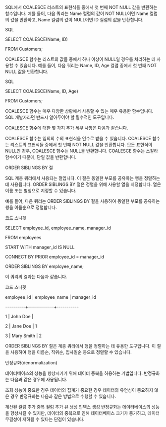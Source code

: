 SQL에서 COALESCE
리스트의 표현식들 중에서 첫 번째 NOT NULL 값을 반환하는 함수입니다. 예를 들어, 다음 쿼리는 Name 컬럼의 값이 NOT NULL이면 Name 컬럼의 값을 반환하고, Name 컬럼의 값이 NULL이면 ID 컬럼의 값을 반환합니다.

SQL

SELECT COALESCE(Name, ID)

FROM Customers;

 

COALESCE 함수는 리스트의 값들 중에서 하나 이상이 NULL일 경우를 처리하는 데 사용할 수 있습니다. 예를 들어, 다음 쿼리는 Name, ID, Age 컬럼 중에서 첫 번째 NOT NULL 값을 반환합니다.

SQL

SELECT COALESCE(Name, ID, Age)

FROM Customers;

 

COALESCE 함수는 매우 다양한 상황에서 사용할 수 있는 매우 유용한 함수입니다. SQL 개발자라면 반드시 알아두어야 할 필수적인 도구입니다.

COALESCE 함수에 대한 몇 가지 추가 세부 사항은 다음과 같습니다.

COALESCE 함수는 임의의 수의 표현식을 인수로 받을 수 있습니다.
COALESCE 함수는 리스트의 표현식들 중에서 첫 번째 NOT NULL 값을 반환합니다.
모든 표현식이 NULL인 경우, COALESCE 함수는 NULL을 반환합니다.
COALESCE 함수는 스칼라 함수이기 때문에, 단일 값을 반환합니다.
 

 

 

ORDER SIBLINGS BY 절
 

SQL 계층 쿼리에서 사용되는 절입니다. 이 절은 동일한 부모를 공유하는 행을 정렬하는 데 사용됩니다. ORDER SIBLINGS BY 절은 정렬을 위해 사용할 열을 지정합니다. 열은 이름 또는 별칭으로 지정할 수 있습니다.

예를 들어, 다음 쿼리는 ORDER SIBLINGS BY 절을 사용하여 동일한 부모를 공유하는 행을 이름순으로 정렬합니다.

코드 스니펫

SELECT employee_id, employee_name, manager_id

FROM employees

START WITH manager_id IS NULL

CONNECT BY PRIOR employee_id = manager_id

ORDER SIBLINGS BY employee_name;

 

이 쿼리의 결과는 다음과 같습니다.

코드 스니펫

employee_id | employee_name | manager_id

----------+-------------+-----------

1          | John Doe     |

2          | Jane Doe     | 1

3          | Mary Smith   | 2

 

ORDER SIBLINGS BY 절은 계층 쿼리에서 행을 정렬하는 데 유용한 도구입니다. 이 절을 사용하여 행을 이름순, 직위순, 입사일순 등으로 정렬할 수 있습니다.

 

반정규화(denormalization)
 

데이터베이스의 성능을 향상시키기 위해 데이터 중복을 허용하는 기법입니다. 반정규화는 다음과 같은 경우에 사용됩니다.

조회 성능이 중요한 경우
데이터의 집계가 중요한 경우
데이터의 유연성이 중요하지 않은 경우
반정규화는 다음과 같은 방법으로 수행할 수 있습니다.

계산된 컬럼 추가
중복 컬럼 추가
뷰 생성
인덱스 생성
반정규화는 데이터베이스의 성능을 향상시킬 수 있지만, 데이터의 중복으로 인해 데이터베이스 크기가 증가하고, 데이터 무결성이 저하될 수 있다는 단점이 있습니다.
